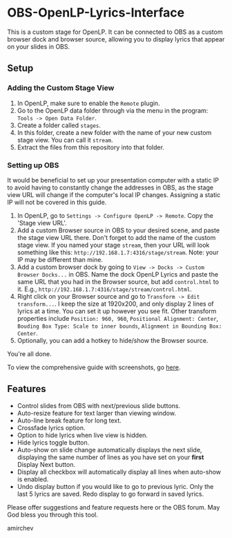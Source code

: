 # OBS-OpenLP-Lyrics-Interface
This is a custom stage for OpenLP. It can be connected to OBS as a custom browser dock and browser source, allowing you to display lyrics that appear on your slides in OBS.

## Setup
### Adding the Custom Stage View
1. In OpenLP, make sure to enable the `Remote` plugin.
2. Go to the OpenLP data folder through via the menu in the program: `Tools -> Open Data Folder`. 
3. Create a folder called `stages`.
4. In this folder, create a new folder with the name of your new custom stage view. You can call it `stream`.
5. Extract the files from this repository into that folder.

### Setting up OBS
It would be beneficial to set up your presentation computer with a static IP to avoid having to constantly change the addresses in OBS, as the stage view URL will change if the computer's local IP changes. Assigning a static IP will not be covered in this guide.

1. In OpenLP, go to `Settings -> Configure OpenLP -> Remote`. Copy the 'Stage view URL'.
2. Add a custom Browser source in OBS to your desired scene, and paste the stage view URL there. Don't forget to add the name of the custom stage view. If you named your stage `stream`, then your URL will look something like this: `http://192.168.1.7:4316/stage/stream`. Note: your IP may be different than mine.
3. Add a custom browser dock by going to `View -> Docks -> Custom Browser Docks...` in OBS. Name the dock OpenLP Lyrics and paste the same URL that you had in the Browser source, but add `control.html` to it. E.g., `http://192.168.1.7:4316/stage/stream/control.html`.
4. Right click on your Browser source and go to `Transform -> Edit transform...`. I keep the size at 1920x200, and only display 2 lines of lyrics at a time. You can set it up however you see fit. Other transform properties include `Position: 960, 960`, `Positional Alignment: Center`, `Bouding Box Type: Scale to inner bounds`, `Alignment in Bounding Box: Center`.
5. Optionally, you can add a hotkey to hide/show the Browser source.

You're all done.

To view the comprehensive guide with screenshots, go [here](https://obsproject.com/forum/resources/using-openlp-interface-for-lyrics.1009/).

## Features
- Control slides from OBS with next/previous slide buttons.
- Auto-resize feature for text larger than viewing window.
- Auto-line break feature for long text.
- Crossfade lyrics option.
- Option to hide lyrics when live view is hidden.
- Hide lyrics toggle button.
- Auto-show on slide change automatically displays the next slide, displaying the same number of lines as you have set on your **first** Display Next button. 
- Display all checkbox will automatically display all lines when auto-show is enabled.
- Undo display button if you would like to go to previous lyric. Only the last 5 lyrics are saved. Redo display to go forward in saved lyrics.

Please offer suggestions and feature requests here or the OBS forum. May God bless you through this tool.

amirchev

